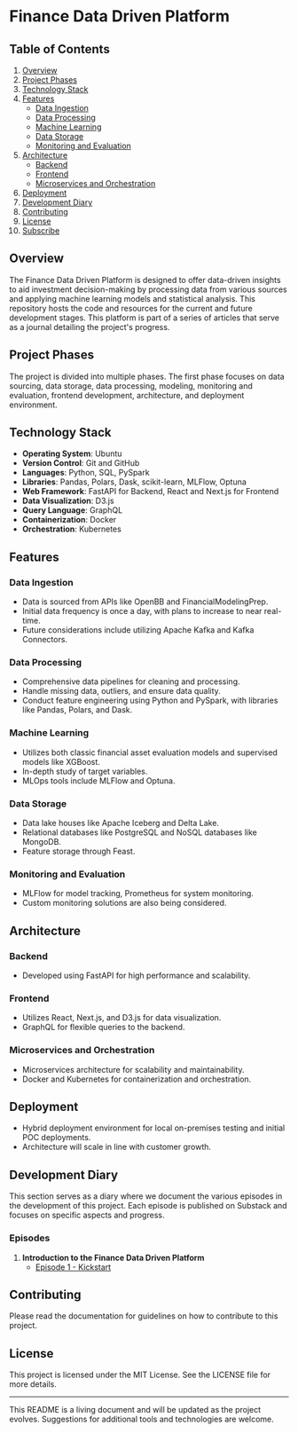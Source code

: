 
# Finance Data Driven Platform

## Table of Contents

1. [Overview](#overview)
2. [Project Phases](#project-phases)
3. [Technology Stack](#technology-stack)
4. [Features](#features)
    - [Data Ingestion](#data-ingestion)
    - [Data Processing](#data-processing)
    - [Machine Learning](#machine-learning)
    - [Data Storage](#data-storage)
    - [Monitoring and Evaluation](#monitoring-and-evaluation)
5. [Architecture](#architecture)
    - [Backend](#backend)
    - [Frontend](#frontend)
    - [Microservices and Orchestration](#microservices-and-orchestration)
6. [Deployment](#deployment)
7. [Development Diary](#development-diary)
8. [Contributing](#contributing)
9. [License](#license)
10. [Subscribe](#subscribe)

## Overview

The Finance Data Driven Platform is designed to offer data-driven insights to aid investment decision-making by processing data from various sources and applying machine learning models and statistical analysis. This repository hosts the code and resources for the current and future development stages. This platform is part of a series of articles that serve as a journal detailing the project's progress.

## Project Phases

The project is divided into multiple phases. The first phase focuses on data sourcing, data storage, data processing, modeling, monitoring and evaluation, frontend development, architecture, and deployment environment.

## Technology Stack

- **Operating System**: Ubuntu
- **Version Control**: Git and GitHub
- **Languages**: Python, SQL, PySpark
- **Libraries**: Pandas, Polars, Dask, scikit-learn, MLFlow, Optuna
- **Web Framework**: FastAPI for Backend, React and Next.js for Frontend
- **Data Visualization**: D3.js
- **Query Language**: GraphQL
- **Containerization**: Docker
- **Orchestration**: Kubernetes

## Features

### Data Ingestion

- Data is sourced from APIs like OpenBB and FinancialModelingPrep.
- Initial data frequency is once a day, with plans to increase to near real-time.
- Future considerations include utilizing Apache Kafka and Kafka Connectors.

### Data Processing

- Comprehensive data pipelines for cleaning and processing.
- Handle missing data, outliers, and ensure data quality.
- Conduct feature engineering using Python and PySpark, with libraries like Pandas, Polars, and Dask.

### Machine Learning

- Utilizes both classic financial asset evaluation models and supervised models like XGBoost.
- In-depth study of target variables.
- MLOps tools include MLFlow and Optuna.

### Data Storage

- Data lake houses like Apache Iceberg and Delta Lake.
- Relational databases like PostgreSQL and NoSQL databases like MongoDB.
- Feature storage through Feast.

### Monitoring and Evaluation

- MLFlow for model tracking, Prometheus for system monitoring.
- Custom monitoring solutions are also being considered.

## Architecture

### Backend

- Developed using FastAPI for high performance and scalability.

### Frontend

- Utilizes React, Next.js, and D3.js for data visualization.
- GraphQL for flexible queries to the backend.

### Microservices and Orchestration

- Microservices architecture for scalability and maintainability.
- Docker and Kubernetes for containerization and orchestration.

## Deployment

- Hybrid deployment environment for local on-premises testing and initial POC deployments.
- Architecture will scale in line with customer growth.


## Development Diary

This section serves as a diary where we document the various episodes in the development of this project. Each episode is published on Substack and focuses on specific aspects and progress.

### Episodes

1. **Introduction to the Finance Data Driven Platform**  
   - [Episode 1 - Kickstart](https://saveriomazza.substack.com/p/building-a-data-analytics-platform)


## Contributing

Please read the documentation for guidelines on how to contribute to this project.

## License

This project is licensed under the MIT License. See the LICENSE file for more details.


---

This README is a living document and will be updated as the project evolves. Suggestions for additional tools and technologies are welcome.
